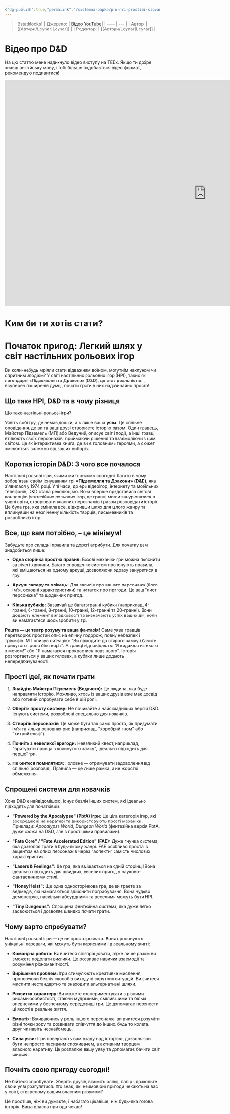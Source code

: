```yaml
---
{"dg-publish":true,"permalink":"/sistemna-papka/pro-nri-prostimi-slovami/"}
---
```


> [!statblocks]
> | Джерело:  | [Відео YouTube](https://youtu.be/6PaHJqpQnyw?si=ADUs6_ROkDZZAoDW)|
> | ---- | --- |
> | Автор:  |  [[Автори/Leynar\|Leynar]]  |
> | Редактор: |  [[Автори/Leynar\|Leynar]] |

#  Відео про D&D
На цю статтю мене надихнуло відео виступу на TEDx. Якщо ти добре знаєш англійську мову, і тобі більше подобається відео формат, рекомендую подивитися!

<iframe width="1310" height="737" src="https://www.youtube.com/embed/6PaHJqpQnyw" title="Why Dungeons &amp; Dragons is Good for You (In Real Life) | Ethan Gilsdorf | TEDxPiscataquaRiver" frameborder="0" allow="accelerometer; autoplay; clipboard-write; encrypted-media; gyroscope; picture-in-picture; web-share" referrerpolicy="strict-origin-when-cross-origin" allowfullscreen></iframe>

#  Ким би ти хотів стати?

# Початок пригод: Легкий шлях у світ настільних рольових ігор

Ви коли-небудь мріяли стати відважним воїном, могутнім чаклуном чи спритним злодієм? У світі настільних рольових ігор (НPІ), таких як легендарні «Підземелля та Дракони» (D&D), це стає реальністю. І, всупереч поширеній думці, почати грати в них надзвичайно просто!

## Що таке НРІ, D&D та в чому різниця
~~Що таке настільні рольові ігри?~~

Уявіть собі гру, де немає дошки, а є лише ваша **уява**. Це спільне оповідання, де ви та ваші друзі створюєте історію разом. Один гравець, Майстер Підземель (МП) або Ведучий, описує світ і події, а інші гравці втілюють своїх персонажів, приймаючи рішення та взаємодіючи з цим світом. Це як інтерактивна книга, де ви є головними героями, а сюжет змінюється залежно від ваших виборів.

## Коротка історія D&D: З чого все почалося

Настільні рольові ігри, якими ми їх знаємо сьогодні, багато в чому зобов'язані своїм існуванням грі **«Підземелля та Дракони» (D&D)**, яка з'явилася у 1974 році. У ті часи, до ери відеоігор, інтернету та мобільних телефонів, D&D стала революцією. Вона вперше представила світові концепцію фентезійних рольових ігор, де гравці могли занурюватися в уявні світи, створювати власних персонажів і разом розповідати історії. Це була гра, яка змінила все, відкривши шлях для цілого жанру та вплинувши на незліченну кількість творців, письменників та розробників ігор.

## Все, що вам потрібно, – це мінімум!

Забудьте про складні правила та дорогі атрибути. Для початку вам знадобиться лише:

- **Одна сторінка простих правил:** Базові механіки гри можна пояснити за лічені хвилини. Багато спрощених систем пропонують правила, які вміщаються на одному аркуші, дозволяючи одразу зануритися в гру.
    
- **Аркуш паперу та олівець:** Для записів про вашого персонажа (його ім'я, основні характеристики) та нотаток про пригоди. Це ваш "лист персонажа" та щоденник пригод.
    
- **Кілька кубиків:** Зазвичай це багатогранні кубики (наприклад, 4-гранні, 6-гранні, 8-гранні, 10-гранні, 12-гранні та 20-гранні). Вони додають елемент випадковості та визначають успіх ваших дій, коли ви намагаєтеся щось зробити у грі.
    

**Решта — це театр розуму та ваша фантазія!** Саме уява гравців перетворює простий опис на епічну подорож, повну небезпек і тріумфів. МП описує ситуацію: "Ви підходите до старого замку і бачите прикутого троля біля воріт". А гравці відповідають: "Я кидаюся на нього з мечем!" або "Я намагаюся прокрастися повз нього". Історія розгортається у ваших головах, а кубики лише додають непередбачуваності.

## Прості ідеї, як почати грати

1. **Знайдіть Майстра Підземель (Ведучого):** Це людина, яка буде направляти історію. Можливо, хтось із ваших друзів вже має досвід або готовий спробувати себе в цій ролі.
    
2. **Оберіть просту систему:** Не починайте з найскладніших версій D&D. Існують системи, розроблені спеціально для новачків.
    
3. **Створіть персонажів:** Це може бути так само просто, як придумати ім'я та кілька основних рис (наприклад, "хоробрий гном" або "хитрий ельф").
    
4. **Почніть з невеликої пригоди:** Невеликий квест, наприклад, "врятувати принца з покинутого замку", ідеально підходить для першої гри.
    
5. **Не бійтеся помилятися:** Головне — отримувати задоволення від спільної розповіді. Правила — це лише рамка, а не жорсткі обмеження.
    

## Спрощені системи для новачків

Хоча D&D є найвідомішою, існує безліч інших систем, які ідеально підходять для початківців:

- **"Powered by the Apocalypse" (PbtA) ігри:** Це ціла категорія ігор, які зосереджені на наративі та використовують прості механіки. Приклади: _Apocalypse World_, _Dungeon World_ (фентезійна версія PbtA, дуже схожа на D&D, але з простішими правилами).
    
- **"Fate Core" / "Fate Accelerated Edition" (FAE):** Дуже гнучка система, яка дозволяє грати в будь-якому жанрі. FAE особливо проста, з акцентом на описі персонажів через "аспекти" замість числових характеристик.
    
- **"Lasers & Feelings":** Це гра, яка вміщається на одній сторінці! Вона ідеально підходить для швидких, веселих пригод у науково-фантастичному стилі.
    
- **"Honey Heist":** Ще одна односторінкова гра, де ви граєте за ведмедів, які намагаються здійснити пограбування. Вона чудово демонструє, наскільки абсурдними та веселими можуть бути НPІ.
    
- **"Tiny Dungeons":** Спрощена фентезійна система, яка дуже легко засвоюється і дозволяє швидко почати грати.
    

## Чому варто спробувати?

Настільні рольові ігри — це не просто розвага. Вони пропонують унікальні переваги, які можуть бути корисними і в реальному житті:

- **Командна робота:** Ви вчитеся співпрацювати, адже лише разом ви зможете подолати виклики. Це розвиває навички взаємодії та розуміння різноманітності.
    
- **Вирішення проблем:** Ігри стимулюють креативне мислення, пропонуючи безліч способів виходу зі скрутних ситуацій. Ви вчитеся мислити нестандартно та знаходити альтернативні шляхи.
    
- **Розвиток характеру:** Ви можете експериментувати з різними рисами особистості, стаючи мудрішими, сміливішими та більш впевненими у безпечному середовищі гри. Це допомагає перенести ці якості в реальне життя.
    
- **Емпатія:** Вживаючись у роль іншого персонажа, ви вчитеся розуміти різні точки зору та розвивати співчуття до інших, будь то колега, друг чи навіть незнайомець.
    
- **Сила уяви:** Ігри повертають вам владу над історією, дозволяючи бути не просто пасивним споживачем, а активним творцем власного наративу. Це розпалює вашу уяву та допомагає бачити світ ширше.
    

## Почніть свою пригоду сьогодні!

Не бійтеся спробувати. Зберіть друзів, візьміть олівці, папір і дозвольте своїй уяві розгулятися. Хто знає, які неймовірні пригоди чекають на вас у світі, створеному вашим власним розумом?

Це простіше, ніж ви думаєте, і набагато цікавіше, ніж будь-яка готова історія. Ваша власна пригода чекає!